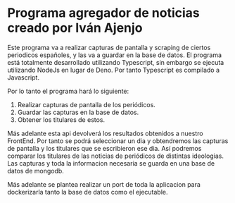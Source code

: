 # Programa agregador de noticias creado por Iván Ajenjo

Este programa va a realizar capturas de pantalla y scraping de ciertos periodicos españoles, y las va a guardar en la base de datos. El programa está totalmente desarrollado utilizando Typescript, sin embargo se ejecuta utilizando NodeJs en lugar de Deno. Por tanto Typescript es compilado a Javascript.

Por lo tanto el programa hará lo siguiente:

1. Realizar capturas de pantalla de los periódicos.
1. Guardar las capturas en la base de datos.
1. Obtener los titulares de estos.

Más adelante esta api devolverá los resultados obtenidos a nuestro FrontEnd. Por tanto se podrá seleccionar un dia y obtendremos las capturas de pantalla y los titulares que se escribieron ese dia. Así podremos comparar los titulares de las noticias de periódicos de distintas ideologias. Las capturas y toda la informacion necesaria se guarda en una base de datos de mongodb.

Más adelante se plantea realizar un port de toda la aplicacion para dockerizarla tanto la base de datos como el ejecutable.